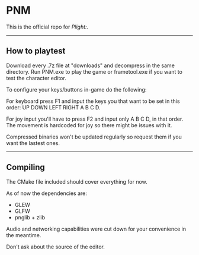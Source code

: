 # PNM #
This is the official repo for *Plight:*. 

-----------------------
## How to playtest ##

Download every .7z file at "downloads" and decompress in the same directory.
Run PNM.exe to play the game or frametool.exe if you want to test the character editor.

To configure your keys/buttons in-game do the following:

For keyboard press F1 and input the keys you that want to be set in this order: 
UP DOWN LEFT RIGHT A B C D.

For joy input you'll have to press F2 and input only A B C D, in that order.
The movement is hardcoded for joy so there might be issues with it.

Compressed binaries won't be updated regularly so request them if you want the lastest ones.

-----------------------
## Compiling ##
The CMake file included should cover everything for now.

As of now the dependencies are:

* GLEW
* GLFW
* pnglib + zlib

Audio and networking capabilities were cut down for your convenience in the meantime.

Don't ask about the source of the editor.
